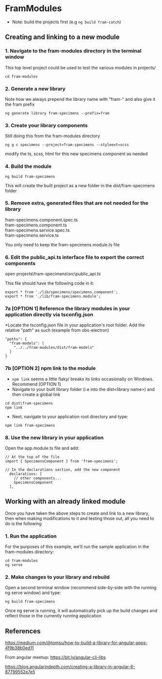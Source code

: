 # FramModules

* Note: build the projects first (e.g `ng build fram-catch`)

## Creating and linking to a new module

### 1. Navigate to the fram-modules directory in the terminal window

This top level project could be used to test the various modules in projects/ 

`cd fram-modules`

### 2. Generate a new library

Note how we always prepend the library name with "fram-" and also give it the fram prefix

`ng generate library fram-specimens --prefix=fram`

### 3. Create your library components
Still doing this from the fram-modules directory

`ng g c specimens --project=fram-specimens --styleext=scss`

modify the ts, scss, html for this new specimens component as needed

### 4. Build the module

`ng build fram-specimens`

This will create the built project as a new folder in the dist/fram-specimens folder

### 5. Remove extra, generated files that are not needed for the library

fram-specimens.component.spec.ts  
fram-specimens.component.ts  
fram-specimens.service.spec.ts  
fram-specimens.service.ts  

You only need to keep the fram-specimens.module.ts file

### 6. Edit the public_api.ts interface file to export the correct components

open projects\fram-specimens\src\public_api.ts

This file should have the following code in it:

```
export * from './lib/specimens/specimens.component';
export * from './lib/fram-specimens.module';
```

### 7a [OPTION 1] Reference the library modules in your application directly via tsconfig.json

*Locate the tsconfig.json file in your application's root folder. Add the relative "path" as such (example from obs-electron)

```
"paths": {
  "fram-models": [
    "../../fram-modules/dist/fram-models"
  ]
}
```

### 7b [OPTION 2] npm link to the module
* `npm link` seems a little flaky/ breaks its links occasionally on Windows. Recommend [OPTION 1]
* Navigate to your built library folder (i.e into the dist\<library name>) and then create a global link
```
cd dist\fram-specimens
npm link
```
* Next, navigate to your application root directory and type:
```
npm link fram-specimens
```


### 8. Use the new library in your application

Open the app.module.ts file and add:

```
// At the top of the file
import { SpecimensComponent } from 'fram-specimens';

// In the declarations section, add the new component
  declarations: [
    // other components...
    SpecimensComponent
  ],
```

## Working with an already linked module

Once you have taken the above steps to create and link to a new library, then when making modifications to it and testing those out, all you need to do is the following

### 1. Run the application
For the purposes of this example, we'll run the sample application in the fram-modules directory:
```
cd fram-modules
ng serve
```

### 2. Make changes to your library and rebuild

Open a second terminal window (recommend side-by-side with the running ng serve window) and type:

`ng build fram-specimens`

Once ng serve is running, it will automatically pick up the build changes and reflect those in the currently running application

## References  

https://medium.com/@tomsu/how-to-build-a-library-for-angular-apps-4f9b38b0ed11

From angular meetup:
https://bit.ly/angular-cli-libs

https://blog.angularindepth.com/creating-a-library-in-angular-6-87799552e7e5
